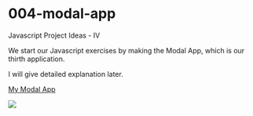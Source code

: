 # 004-modal-app

Javascript Project Ideas - IV

We start our Javascript exercises by making the Modal App, which is our thirth application.

I will give detailed explanation later.

<a href="https://004-modal-app.netlify.app" target="_blank">My Modal App</a>

<a href="https://www.linkpicture.com/view.php?img=LPic627aae15a58e6261721807"><img src="https://www.linkpicture.com/q/Screenshot-from-2022-05-10-21-25-03.png" type="image"></a>
